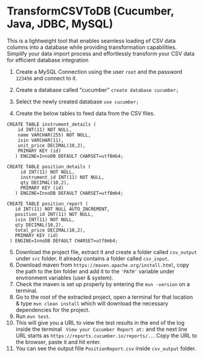 # TransformCSVToDB (Cucumber, Java, JDBC, MySQL)
This is a lightweight tool that enables seamless loading of CSV data columns into a database while providing transformation capabilities. Simplify your data import process and effortlessly transform your CSV data for efficient database integration

1. Create a MySQL Connection using the user `root` and the password `123456` and connect to it.
2. Create a database called "cucumber"
   `create database cucumber;`

3. Select the newly created database
   `use cucumber;`

4. Create the below tables to feed data from the CSV files.

```
CREATE TABLE instrument_details (
    id INT(11) NOT NULL,
    name VARCHAR(255) NOT NULL,
    isin VARCHAR(11),
    unit_price DECIMAL(10,2),
    PRIMARY KEY (id)
   ) ENGINE=InnoDB DEFAULT CHARSET=utf8mb4;

CREATE TABLE position_details (
     id INT(11) NOT NULL,
     instrument_id INT(11) NOT NULL,
     qty DECIMAL(10,2),
     PRIMARY KEY (id)
   ) ENGINE=InnoDB DEFAULT CHARSET=utf8mb4;
 
CREATE TABLE position_report (
   id INT(11) NOT NULL AUTO_INCREMENT,
   position_id INT(11) NOT NULL,
   isin INT(11) NOT NULL,
   qty DECIMAL(10,2),
   total_price DECIMAL(10,2),
   PRIMARY KEY (id)
 ) ENGINE=InnoDB DEFAULT CHARSET=utf8mb4;
```

5. Download the project file, extract it and create a folder called `csv_output` under `src` folder. It already contains a folder called `csv_input`.
6. Download maven from `https://maven.apache.org/install.html`, copy the path to the bin folder and add it to the `'PATH'` variable under environment variables (user & system).
7. Check the maven is set up properly by entering the `mvn -version` on a terminal.
8. Go to the root of the extracted project, open a terminal for that location & type `mvn clean install` which will download the necessary dependencies for the project.
9. Run `mvn test`.
10. This will give you a URL to view the test results in the end of the log inside the terminal ` View your Cucumber Report at:` and the next line URL starts as `https://reports.cucumber.io/reports/..`. Copy the URL to the browser, paste it and hit enter.
11. You can see the output fille `PositionReport.csv` inside `csv_output` folder.
